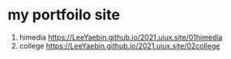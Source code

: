 # my portfoilo site
1. himedia https://LeeYaebin.github.io/2021.uiux.site/01himedia
1. college https://LeeYaebin.github.io/2021.uiux.site/02college
